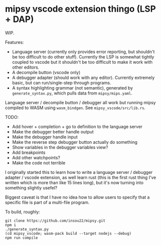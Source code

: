 # mipsy vscode extension thingo (LSP + DAP)

WIP.

Features:
 - Language server (currently only provides error reporting, but shouldn't be too difficult to do other stuff). Currently the LSP is somewhat tightly coupled to vscode but it shouldn't be too difficult to make it work with other editors.
 - A decompile button (vscode only)
 - A debugger adapter (should work with any editor). Currently extremely basic, but can run/single-step through programs.
 - A syntax highlighting grammar (not semantic), generated by `generate_syntax.py`, which pulls data from `mipsy/mips.yaml`.

Language server / decompile button / debugger all work but running mipsy compiled to WASM using `wasm_bindgen`. See `mipsy_vscode/src/lib.rs`.

TODO:
 - Add hover + completion + go to definition to the language server
 - Make the debugger better handle output
 - Make the debugger handle input
 - Make the reverse step debugger button actually do something
 - Show variables in the debugger variables view?
 - Add breakpoints
 - Add other watchpoints?
 - Make the code not terrible

I originally started this to learn how to write a language server / debugger adapter / vscode extension, as well learn rust (this is the first rust thing I've written which is more than like 15 lines long), but it's now turning into something slightly usefel?

Biggest caveat is that I have no idea how to allow users to specify that a specific file is part of a multi-file program.

To build, roughly:
```
git clone https://github.com/insou22/mipsy.git
npm i
./generate_syntax.py
(cd mipsy_vscode; wasm-pack build --target nodejs --debug)
npm run compile
```
